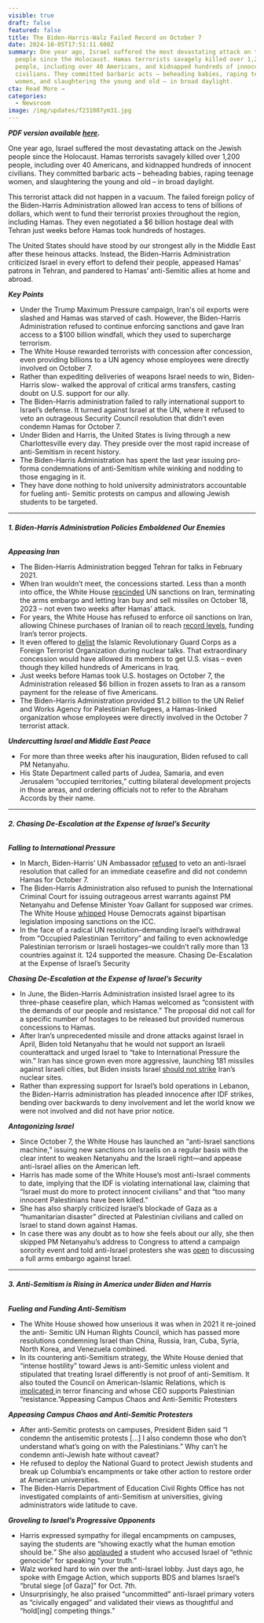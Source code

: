 ```yaml
---
visible: true
draft: false
featured: false
title: The Biden-Harris-Walz Failed Record on October 7
date: 2024-10-05T17:51:11.600Z
summary: One year ago, Israel suffered the most devastating attack on the Jewish
  people since the Holocaust. Hamas terrorists savagely killed over 1,200
  people, including over 40 Americans, and kidnapped hundreds of innocent
  civilians. They committed barbaric acts – beheading babies, raping teenage
  women, and slaughtering the young and old – in broad daylight.
cta: Read More →
categories:
  - Newsroom
image: /img/updates/f231007ym31.jpg
---
```

***PDF version available [here](https://www.dropbox.com/scl/fi/33qa9btqb11nuvc877o1c/October-7-Messaging.pdf?rlkey=a9qnghln02mhker4xqksmr4z5&st=zf5ishl6&dl=0).***

One year ago, Israel suffered the most devastating attack on the Jewish people since the Holocaust. Hamas terrorists savagely killed over 1,200 people, including over 40 Americans, and kidnapped hundreds of innocent civilians. They committed barbaric acts – beheading babies, raping teenage women, and slaughtering the young and old – in broad daylight.

This terrorist attack did not happen in a vacuum. The failed foreign policy of the Biden-Harris Administration allowed Iran access to tens of billions of dollars, which went to fund their terrorist proxies throughout the region, including Hamas. They even negotiated a $6 billion hostage deal with Tehran just weeks before Hamas took hundreds of hostages.

The United States should have stood by our strongest ally in the Middle East after these heinous attacks. Instead, the Biden-Harris Administration criticized Israel in every effort to defend their people, appeased Hamas’ patrons in Tehran, and pandered to Hamas’ anti-Semitic allies at home and abroad.

***Key Points***

* Under the Trump Maximum Pressure campaign, Iran's oil exports were slashed and Hamas was starved of cash. However, the Biden-Harris Administration refused to continue enforcing sanctions and gave Iran access to a $100 billion windfall, which they used to supercharge terrorism.
* The White House rewarded terrorists with concession after concession, even providing billions to a UN agency whose employees were directly involved on October 7.
* Rather than expediting deliveries of weapons Israel needs to win, Biden-Harris slow- walked the approval of critical arms transfers, casting doubt on U.S. support for our ally.
* The Biden-Harris administration failed to rally international support to Israel’s defense. It turned against Israel at the UN, where it refused to veto an outrageous Security Council resolution that didn’t even condemn Hamas for October 7.
* Under Biden and Harris, the United States is living through a new Charlottesville every day. They preside over the most rapid increase of anti-Semitism in recent history.
* The Biden-Harris Administration has spent the last year issuing pro-forma condemnations of anti-Semitism while winking and nodding to those engaging in it.
* They have done nothing to hold university administrators accountable for fueling anti- Semitic protests on campus and allowing Jewish students to be targeted.

- - -

###### **1. Biden-Harris Administration Policies Emboldened Our Enemies**

***Appeasing Iran***

* The Biden-Harris Administration begged Tehran for talks in February 2021.
* When Iran wouldn’t meet, the concessions started. Less than a month into office, the White House [rescinded](https://apnews.com/article/joe-biden-donald-trump-iran-united-states-united-nations-aa8f38fa3bf7de3c09a469ec91664a3c) UN sanctions on Iran, terminating the arms embargo and letting Iran buy and sell missiles on October 18, 2023 – not even two weeks after Hamas’ attack.
* For years, the White House has refused to enforce oil sanctions on Iran, allowing Chinese purchases of Iranian oil to reach [record levels](https://freebeacon.com/national-security/iran-raked-in-16-billion-from-illicit-oil-sales-in-just-4-months-highlighting-biden-harris-admins-lax-sanctions-enforcement/), funding Iran’s terror projects.
* It even offered to [delist](https://www.tabletmag.com/sections/news/articles/this-isnt-obamas-iran-deal-its-much-much-worse) the Islamic Revolutionary Guard Corps as a Foreign Terrorist Organization during nuclear talks. That extraordinary concession would have allowed its members to get U.S. visas – even though they killed hundreds of Americans in Iraq.
* Just weeks before Hamas took U.S. hostages on October 7, the Administration released $6 billion in frozen assets to Iran as a ransom payment for the release of five Americans.
* The Biden-Harris Administration provided $1.2 billion to the UN Relief and Works Agency for Palestinian Refugees, a Hamas-linked organization whose employees were directly involved in the October 7 terrorist attack.

***Undercutting Israel and Middle East Peace***

* For more than three weeks after his inauguration, Biden refused to call PM Netanyahu.
* His State Department called parts of Judea, Samaria, and even Jerusalem “occupied territories,” cutting bilateral development projects in those areas, and ordering officials not to refer to the Abraham Accords by their name.

- - -

###### **2. Chasing De-Escalation at the Expense of Israel’s Security**

***Falling to International Pressure***

* In March, Biden-Harris’ UN Ambassador [refused](https://jinsa.org/jinsa_report/us-abstention-at-the-un-undermined-support-for-israel-and-stated-us-policy/) to veto an anti-Israel resolution that called for an immediate ceasefire and did not condemn Hamas for October 7.
* The Biden-Harris Administration also refused to punish the International Criminal Court for issuing outrageous arrest warrants against PM Netanyahu and Defense Minister Yoav Gallant for supposed war crimes. The White House [whipped](https://www.axios.com/2024/06/04/icc-sanctions-vote-house-passes) House Democrats against bipartisan legislation imposing sanctions on the ICC.
* In the face of a radical UN resolution–demanding Israel’s withdrawal from “Occupied Palestinian Territory” and failing to even acknowledge Palestinian terrorism or Israeli hostages–we couldn’t rally more than 13 countries against it. 124 supported the measure. Chasing De-Escalation at the Expense of Israel’s Security

***Chasing De-Escalation at the Expense of Israel’s Security***

* In June, the Biden-Harris Administration insisted Israel agree to its three-phase ceasefire plan, which Hamas welcomed as “consistent with the demands of our people and resistance.” The proposal did not call for a specific number of hostages to be released but provided numerous concessions to Hamas.
* After Iran’s unprecedented missile and drone attacks against Israel in April, Biden told Netanyahu that he would not support an Israeli counterattack and urged Israel to “take to International Pressure the win.” Iran has since grown even more aggressive, launching 181 missiles against Israeli cities, but Biden insists Israel [should not strike](https://www.axios.com/2024/10/02/biden-israel-strike-iran-nuclear-program) Iran’s nuclear sites.
* Rather than expressing support for Israel’s bold operations in Lebanon, the Biden-Harris administration has pleaded innocence after IDF strikes, bending over backwards to deny involvement and let the world know we were not involved and did not have prior notice.

***Antagonizing Israel***

* Since October 7, the White House has launched an “anti-Israel sanctions machine,” issuing new sanctions on Israelis on a regular basis with the clear intent to weaken Netanyahu and the Israeli right—and appease anti-Israel allies on the American left.
* Harris has made some of the White House’s most anti-Israel comments to date, implying that the IDF is violating international law, claiming that “Israel must do more to protect innocent civilians” and that “too many innocent Palestinians have been killed.”
* She has also sharply criticized Israel’s blockade of Gaza as a “humanitarian disaster” directed at Palestinian civilians and called on Israel to stand down against Hamas.
* In case there was any doubt as to how she feels about our ally, she then skipped PM Netanyahu’s address to Congress to attend a campaign sorority event and told anti-Israel protesters she was [open](https://nypost.com/2024/08/29/us-news/kamala-harris-refuses-to-say-if-shell-withhold-us-weapons-shipments-to-israel/) to discussing a full arms embargo against Israel.

- - -

###### **3. Anti-Semitism is Rising in America under Biden and Harris**

***Fueling and Funding Anti-Semitism***

* The White House showed how unserious it was when in 2021 it re-joined the anti- Semitic UN Human Rights Council, which has passed more resolutions condemning Israel than China, Russia, Iran, Cuba, Syria, North Korea, and Venezuela combined.
* In its countering anti-Semitism strategy, the White House denied that “intense hostility” toward Jews is anti-Semitic unless violent and stipulated that treating Israel differently is not proof of anti-Semitism. It also touted the Council on American-Islamic Relations, which is[ implicated ](https://www.fdd.org/analysis/2023/12/08/the-white-house-partnered-with-cair-to-fight-antisemitism-despite-its-antisemitism/)in terror financing and whose CEO supports Palestinian “resistance.”Appeasing Campus Chaos and Anti-Semitic Protesters

***Appeasing Campus Chaos and Anti-Semitic Protesters***

* After anti-Semitic protests on campuses, President Biden said “I condemn the antisemitic protests \[...] I also condemn those who don’t understand what’s going on with the Palestinians.” Why can’t he condemn anti-Jewish hate without caveat?
* He refused to deploy the National Guard to protect Jewish students and break up Columbia’s encampments or take other action to restore order at American universities.
* The Biden-Harris Department of Education Civil Rights Office has not investigated complaints of anti-Semitism at universities, giving administrators wide latitude to cave.

***Groveling to Israel’s Progressive Opponents***

* Harris expressed sympathy for illegal encampments on campuses, saying the students are “showing exactly what the human emotion should be.” She also [applauded](https://www.cnn.com/2021/09/30/politics/adl-kamala-harris-israel-funding/index.html) a student who accused Israel of “ethnic genocide” for speaking “your truth.”
* Walz worked hard to win over the anti-Israel lobby. Just days ago, he spoke with Emgage Action, which supports BDS and blames Israel’s “brutal siege \[of Gaza]” for Oct. 7th.
* Unsurprisingly, he also praised “uncommitted” anti-Israel primary voters as “civically engaged” and validated their views as thoughtful and “hold\[ing] competing things.”